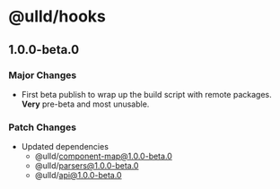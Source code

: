 # @ulld/hooks

## 1.0.0-beta.0

### Major Changes

- First beta publish to wrap up the build script with remote packages. **Very** pre-beta and most unusable.

### Patch Changes

- Updated dependencies
  - @ulld/component-map@1.0.0-beta.0
  - @ulld/parsers@1.0.0-beta.0
  - @ulld/api@1.0.0-beta.0
